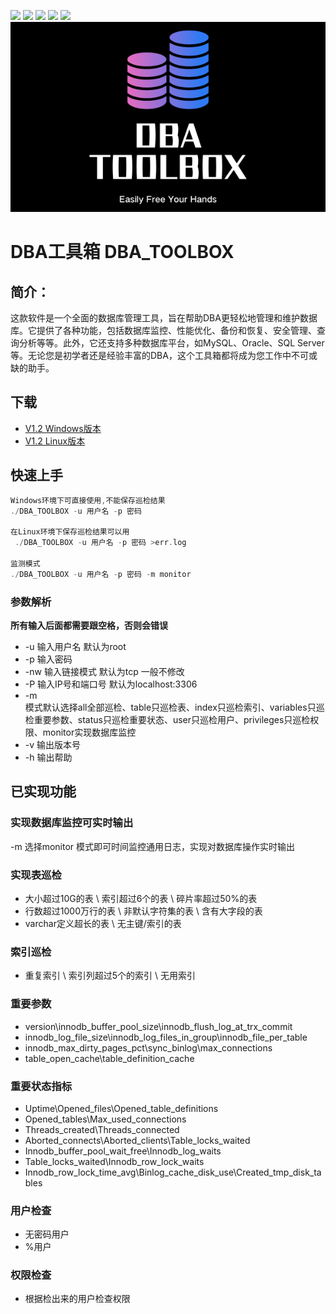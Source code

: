 [![](https://img.shields.io/badge/GreatSQL-官网-orange.svg)](https://greatsql.cn/)
[![](https://img.shields.io/badge/GreatSQL-论坛-brightgreen.svg)](https://greatsql.cn/forum.php)
[![](https://img.shields.io/badge/GreatSQL-博客-brightgreen.svg)](https://greatsql.cn/home.php?mod=space&uid=10&do=blog&view=me&from=space)
[![](https://img.shields.io/badge/License-Apache_v2.0-blue.svg)](https://gitee.com/GreatSQL/GreatSQL/blob/master/LICENSE)
[![](https://img.shields.io/badge/release-1.2.1-blue.svg)](https://gitee.com/GreatSQL/gt-checksum/releases/tag/1.2.1)
![输入图片说明](Menu\DBA_Toolbox_Logo.png)
# DBA工具箱 DBA_TOOLBOX
## 简介：
这款软件是一个全面的数据库管理工具，旨在帮助DBA更轻松地管理和维护数据库。它提供了各种功能，包括数据库监控、性能优化、备份和恢复、安全管理、查询分析等等。此外，它还支持多种数据库平台，如MySQL、Oracle、SQL Server等。无论您是初学者还是经验丰富的DBA，这个工具箱都将成为您工作中不可或缺的助手。
## 下载

- [V1.2 Windows版本](https://gitee.com/KAITOO/db_-osinspection/releases/download/V1.2/DB_OSInspection.exe)
- [V1.2 Linux版本](https://gitee.com/KAITOO/db_-osinspection/releases/download/V1.2/DB_OSInspection)
## 快速上手
```go
Windows环境下可直接使用,不能保存巡检结果
./DBA_TOOLBOX -u 用户名 -p 密码

在Linux环境下保存巡检结果可以用
 ./DBA_TOOLBOX -u 用户名 -p 密码 >err.log

监测模式
./DBA_TOOLBOX -u 用户名 -p 密码 -m monitor
```
### 参数解析
**所有输入后面都需要跟空格，否则会错误**
- -u 输入用户名  默认为root
- -p 输入密码
- -nw 输入链接模式  默认为tcp 一般不修改
- -P 输入IP号和端口号  默认为localhost:3306
- -m  
模式默认选择all全部巡检、table只巡检表、index只巡检索引、variables只巡检重要参数、status只巡检重要状态、user只巡检用户、privileges只巡检权限、monitor实现数据库监控
- -v 输出版本号
- -h 输出帮助
## 已实现功能
### 实现数据库监控可实时输出
-m 选择monitor 模式即可时间监控通用日志，实现对数据库操作实时输出
### 实现表巡检
- 大小超过10G的表 \ 索引超过6个的表 \ 碎片率超过50%的表
- 行数超过1000万行的表 \ 非默认字符集的表 \ 含有大字段的表
- varchar定义超长的表 \ 无主键/索引的表
### 索引巡检
- 重复索引 \ 索引列超过5个的索引 \ 无用索引
### 重要参数
- version\innodb_buffer_pool_size\innodb_flush_log_at_trx_commit
- innodb_log_file_size\innodb_log_files_in_group\innodb_file_per_table
- innodb_max_dirty_pages_pct\sync_binlog\max_connections
- table_open_cache\table_definition_cache
### 重要状态指标
- Uptime\Opened_files\Opened_table_definitions
- Opened_tables\Max_used_connections
- Threads_created\Threads_connected
- Aborted_connects\Aborted_clients\Table_locks_waited
- Innodb_buffer_pool_wait_free\Innodb_log_waits
- Table_locks_waited\Innodb_row_lock_waits
- Innodb_row_lock_time_avg\Binlog_cache_disk_use\Created_tmp_disk_tables
### 用户检查
- 无密码用户
- %用户
### 权限检查
- 根据检出来的用户检查权限